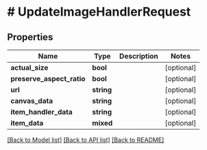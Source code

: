# # UpdateImageHandlerRequest

## Properties

Name | Type | Description | Notes
------------ | ------------- | ------------- | -------------
**actual_size** | **bool** |  | [optional]
**preserve_aspect_ratio** | **bool** |  | [optional]
**url** | **string** |  | [optional]
**canvas_data** | **string** |  | [optional]
**item_handler_data** | **string** |  | [optional]
**item_data** | **mixed** |  | [optional]

[[Back to Model list]](../../README.md#models) [[Back to API list]](../../README.md#endpoints) [[Back to README]](../../README.md)
